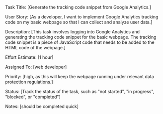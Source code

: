 Task Title: [Generate the tracking code snippet from Google Analytics.]

User Story: [As a developer, I want to implement Google Analytics tracking
            code on my basic webpage so that I can collect and analyze user data.]

Description: [This task involves logging into Google Analytics and generating the 
             tracking code snippet for the basic webpage. The tracking code snippet 
             is a piece of JavaScript code that needs to be added to the HTML code of the webpage.]

Effort Estimate: [1 hour]

Assigned To: [web developer]

Priority: [high, as this will keep the webpage running under relevant data protection regulations.]

Status: [Track the status of the task, such as "not started", "in progress", "blocked", or "completed"]

Notes: [should be completed quick]